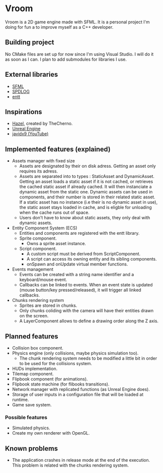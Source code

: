 
# Vroom

Vroom is a 2D game engine made with SFML. It is a personal project I'm doing for fun a to improve myself as a C++ developer.

## Building project

No CMake files are set up for now since I'm using Visual Studio. I will do it as soon as I can.
I plan to add submodules for libraries I use.

## External libraries

- [SFML](https://github.com/SFML/SFML)
- [SPDLOG](https://github.com/gabime/spdlog)
- [entt](https://github.com/skypjack/entt)

## Inspirations

- [Hazel](https://github.com/TheCherno/Hazel), created by TheCherno.
- [Unreal Engine](https://www.unrealengine.com/)
- [javidx9 (YouTube)](https://www.youtube.com/channel/UC-yuWVUplUJZvieEligKBkA)

## Implemented features (explained)

- Assets manager with fixed size
    - Assets are designated by their on disk adress. Getting an asset only requires its adress.
    - Assets are separated into to types : StaticAsset and DynamicAsset. Getting an asset loads a static asset if it is not cached, or retrieves the cached static asset if already cached. It will then instanciate a dynamic asset from the static one. Dynamic assets can be used in components, and their number is stored in their related static asset. If a static asset has no instance (i.e their is no dynamic asset in use), the static asset stays loaded in cache, and is eligble for unloading when the cache runs out of space.
    - Users don't have to know about static assets, they only deal with dynamic assets.
- Entity Component System (ECS)
    - Entities and components are registered with the entt library.
    - Sprite component.
        - Owns a sprite asset instance.
    - Script component.
        - A custom script must be derived from ScriptComponent.
        - A script can access its owning entity and its sibling components.
        - onSpawn and onUpdate virtual member functions.
- Events management
    - Events can be created with a string name identifier and a keyboard/mouse event.
    - Callbacks can be linked to events. When an event state is updated (mouse button/key pressed/released), it will trigger all linked callbacks.
- Chunks rendering system
    - Sprites are stored in chunks.
    - Only chunks coliding with the camera will have their entities drawn on the screen.
    - A LayerComponent allows to define a drawing order along the Z axis.

## Planned features

- Collision box component.
- Physics engine (only collisions, maybe physics simulation too).
    - The chunk rendering system needs to be modified a little bit in order to be used for the collisions system.
- HUDs implementation.
- Tilemap component.
- Flipbook component (for animations).
- Flipbook state machine (for flibooks transitions).
- Network manager with replicated functions (as Unreal Engine does).
- Storage of user inputs in a configuration file that will be loaded at runtime.
- Game save system.

### Possible features

- Simulated physics.
- Create my own renderer with OpenGL.

## Known problems

- The application crashes in release mode at the end of the execution. This problem is related with the chunks rendering system.
